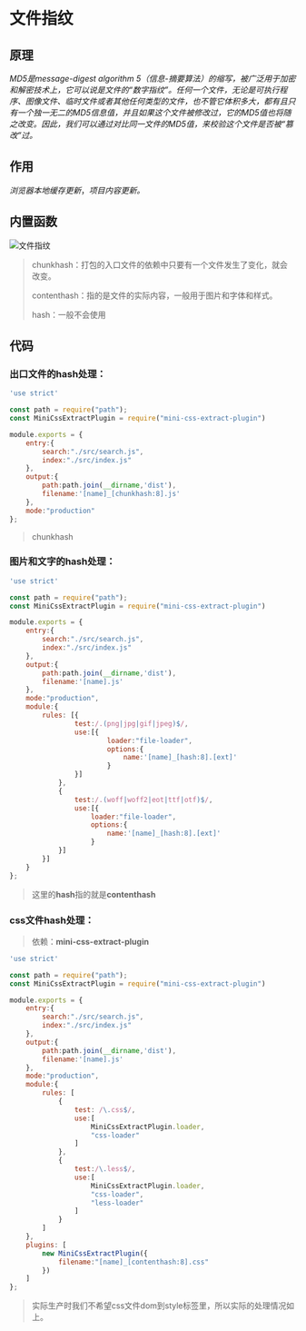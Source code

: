 # 文件指纹

## 原理

 *MD5是message-digest algorithm 5（信息-摘要算法）的缩写，被广泛用于加密和解密技术上，它可以说是文件的“数字指纹”。任何一个文件，无论是可执行程序、图像文件、临时文件或者其他任何类型的文件，也不管它体积多大，都有且只有一个独一无二的MD5信息值，并且如果这个文件被修改过，它的MD5值也将随之改变。因此，我们可以通过对比同一文件的MD5值，来校验这个文件是否被“篡改”过。* 

## 作用

*浏览器本地缓存更新*，*项目内容更新。*

## 内置函数

![文件指纹](F:\我的笔记\image\文件指纹.png)

> chunkhash：打包的入口文件的依赖中只要有一个文件发生了变化，就会改变。
>
> contenthash：指的是文件的实际内容，一般用于图片和字体和样式。
>
> hash：一般不会使用

## 代码

### 出口文件的hash处理：

```js
'use strict'

const path = require("path");
const MiniCssExtractPlugin = require("mini-css-extract-plugin") 

module.exports = {
    entry:{
        search:"./src/search.js",
        index:"./src/index.js"
    },
    output:{
        path:path.join(__dirname,'dist'),
        filename:'[name]_[chunkhash:8].js'
    },
    mode:"production"
};
```

> chunkhash

### 图片和文字的hash处理：

```js
'use strict'

const path = require("path");
const MiniCssExtractPlugin = require("mini-css-extract-plugin") 

module.exports = {
    entry:{
        search:"./src/search.js",
        index:"./src/index.js"
    },
    output:{
        path:path.join(__dirname,'dist'),
        filename:'[name].js'
    },
    mode:"production",
    module:{
        rules: [{
                test:/.(png|jpg|gif|jpeg)$/,
                use:[{
                        loader:"file-loader",
                        options:{
                            name:'[name]_[hash:8].[ext]'
                        }
                }]
            },
            {
                test:/.(woff|woff2|eot|ttf|otf)$/,
                use:[{
                    loader:"file-loader",
                    options:{
                        name:'[name]_[hash:8].[ext]'
                    }
            }]
        }]
    }
};
```

> 这里的**hash**指的就是**contenthash**

### css文件hash处理：

> 依赖：**mini-css-extract-plugin**

```js
'use strict'

const path = require("path");
const MiniCssExtractPlugin = require("mini-css-extract-plugin") 

module.exports = {
    entry:{
        search:"./src/search.js",
        index:"./src/index.js"
    },
    output:{
        path:path.join(__dirname,'dist'),
        filename:'[name].js'
    },
    mode:"production",
    module:{
        rules: [
            {
                test: /\.css$/,
                use:[
                    MiniCssExtractPlugin.loader,
                    "css-loader"
                ]
            },
            {
                test:/\.less$/,
                use:[
                    MiniCssExtractPlugin.loader,
                    "css-loader",
                    "less-loader"
                ]
            }
        ]
    },
    plugins: [
        new MiniCssExtractPlugin({
            filename:"[name]_[contenthash:8].css"
        })
    ]
};
```

> 实际生产时我们不希望css文件dom到style标签里，所以实际的处理情况如上。